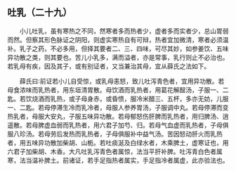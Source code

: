 ## 吐乳（二十九）


&emsp;&emsp;小儿吐乳，虽有寒热之不同，然寒者多而热者少，虚者多而实者少，总山胃弱而然。但察其形色脉证之阴阳，则虚实寒热自有可辩，热者宜加微清，寒者必须温补。乳子之药，不必多用，但择其要者二、三、四味，可尽其妙，如参姜饮、五味异功散之类，则其要也。苦儿小乳多，满而溢者，亦是常事，乳行则止不必治也。若乳母有疾，因及其子，或有别证者，又当兼治其母，宜从薛氏之法如下。

&emsp;&emsp;薛氏曰∶前证若小儿自受惊，或乳母恚怒，致儿吐泻青色者，宜用异功散。若母食浓味而乳热者，用东垣清胃散。母饮酒而乳热者，用葛花解酲汤，子服一、二匙。若饮烧酒而乳热，或子母身赤，或昏愦，服冷米醋三、五杯，多亦无妨，儿服一、二匙。若母停滞生冷而乳冷者，母服人参养胃汤，子服调中丸。若母停滞而变热乳者，母服大安丸，子服五味异功散。若母郁怒伤肝脾而乳热者，用归脾汤、逍遥散。若母脾虚血弱而乳热者，用六君子加芍、归。若母气血虚而乳热者，子母俱服八珍汤。若母劳后发热而乳热者，子母俱服补中益气汤。苦因怒动肝火而乳热者，用五味异功散加柴胡、山栀。若吐痰涎及白绿水者，木乘脾土，虚寒证也，用六君子加柴胡、木香。大凡吐乳泻青色者属惊，法当平肝补脾。吐泻青白色者属寒，法当温补脾土。前诸证，若手足指热者属实，手足指冷者属虚，此亦验法也。

